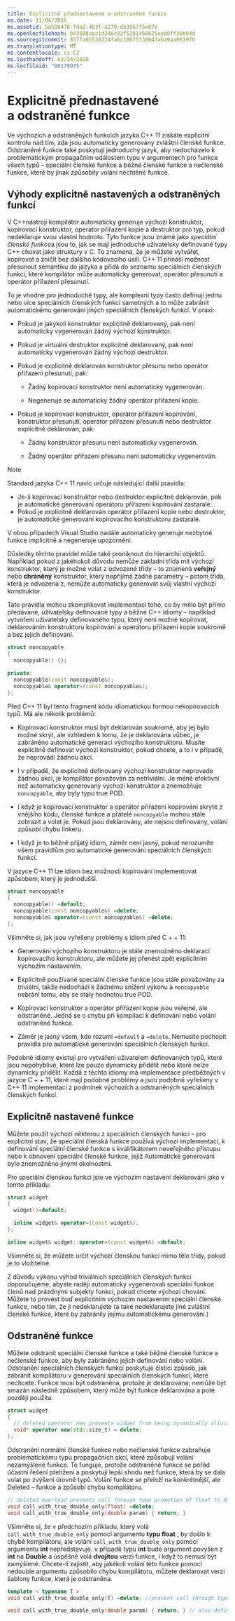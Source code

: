 ```yaml
---
title: Explicitně přednastavené a odstraněné funkce
ms.date: 11/04/2016
ms.assetid: 5a588478-fda2-4b3f-a279-db3967f5e07e
ms.openlocfilehash: b43588aac1d246c83f5281456625eeb0ff36b94d
ms.sourcegitcommit: 857fa6b530224fa6c18675138043aba9aa0619fb
ms.translationtype: MT
ms.contentlocale: cs-CZ
ms.lasthandoff: 03/24/2020
ms.locfileid: "80179975"
---
```

# <a name="explicitly-defaulted-and-deleted-functions"></a>Explicitně přednastavené a odstraněné funkce

Ve výchozích a odstraněných funkcích jazyka C++ 11 získáte explicitní kontrolu nad tím, zda jsou automaticky generovány zvláštní členské funkce. Odstraněné funkce také poskytují jednoduchý jazyk, aby nedocházelo k problematickým propagačním událostem typu v argumentech pro funkce všech typů – speciální členské funkce a běžné členské funkce a nečlenské funkce, které by jinak způsobily volání nechtěné funkce.

## <a name="benefits-of-explicitly-defaulted-and-deleted-functions"></a>Výhody explicitně nastavených a odstraněných funkcí

V C++nástroji kompilátor automaticky generuje výchozí konstruktor, kopírovací konstruktor, operátor přiřazení kopie a destruktor pro typ, pokud nedeklaruje svou vlastní hodnotu. Tyto funkce jsou známé jako *speciální členské funkce*a jsou to, jak se mají jednoduché uživatelsky definované typy C++ chovat jako struktury v C. To znamená, že je můžete vytvářet, kopírovat a zničit bez dalšího kódovacího úsilí. C++ 11 přináší možnost přesunout sémantiku do jazyka a přidá do seznamu speciálních členských funkcí, které kompilátor může automaticky generovat, operátor přesunutí a operátor přiřazení přesunutí.

To je vhodné pro jednoduché typy, ale komplexní typy často definují jednu nebo více speciálních členských funkcí samotných a to může zabránit automatickému generování jiných speciálních členských funkcí. V praxi:

- Pokud je jakýkoli konstruktor explicitně deklarovaný, pak není automaticky vygenerován žádný výchozí konstruktor.

- Pokud je virtuální destruktor explicitně deklarovaný, pak není automaticky vygenerován žádný výchozí destruktor.

- Pokud je explicitně deklarován konstruktor přesunu nebo operátor přiřazení přesunutí, pak:

   - Žádný kopírovací konstruktor není automaticky vygenerován.

   - Negeneruje se automaticky žádný operátor přiřazení kopie.

- Pokud je kopírovací konstruktor, operátor přiřazení kopírování, konstruktor přesunutí, operátor přiřazení přesunutí nebo destruktor explicitně deklarován, pak:

   - Žádný konstruktor přesunu není automaticky vygenerován.

   - Žádný operátor přiřazení přesunu není automaticky vygenerován.

> [!NOTE]
> Standard jazyka C++ 11 navíc určuje následující další pravidla:
>
> - Je-li kopírovací konstruktor nebo destruktor explicitně deklarován, pak je automatické generování operátoru přiřazení kopírování zastaralé.
> - Pokud je explicitně deklarován operátor přiřazení kopie nebo destruktor, je automatické generování kopírovacího konstruktoru zastaralé.
>
> V obou případech Visual Studio nadále automaticky generuje nezbytné funkce implicitně a negeneruje upozornění.

Důsledky těchto pravidel může také proniknout do hierarchií objektů. Například pokud z jakéhokoli důvodu nemůže základní třída mít výchozí konstruktor, který je možné volat z odvozené třídy – to znamená **veřejný** nebo **chráněný** konstruktor, který nepřijímá žádné parametry – potom třída, která je odvozena z, nemůže automaticky generovat svůj vlastní výchozí konstruktor.

Tato pravidla mohou zkomplikovat implementaci toho, co by mělo být přímo předávané, uživatelsky definované typy a běžné C++ idiomy – například vytvoření uživatelsky definovaného typu, který není možné kopírovat, deklarováním konstruktoru kopírování a operátoru přiřazení kopie soukromě a bez jejich definování.

```cpp
struct noncopyable
{
  noncopyable() {};

private:
  noncopyable(const noncopyable&);
  noncopyable& operator=(const noncopyable&);
};
```

Před C++ 11 byl tento fragment kódu idiomatickou formou nekopírovacích typů. Má ale několik problémů:

- Kopírovací konstruktor musí být deklarován soukromě, aby jej bylo možné skrýt, ale vzhledem k tomu, že je deklarována vůbec, je zabráněno automatické generaci výchozího konstruktoru. Musíte explicitně definovat výchozí konstruktor, pokud chcete, a to i v případě, že neprovádí žádnou akci.

- I v případě, že explicitně definovaný výchozí konstruktor neprovede žádnou akci, je kompilátor považován za netriviální. Je méně efektivní než automaticky generovaný výchozí konstruktor a znemožňuje `noncopyable`, aby byly typu true POD.

- I když je kopírovací konstruktor a operátor přiřazení kopírování skryté z vnějšího kódu, členské funkce a přátelé `noncopyable` mohou stále zobrazit a volat je. Pokud jsou deklarovány, ale nejsou definovány, volání způsobí chybu linkeru.

- I když je to běžně přijatý idiom, záměr není jasný, pokud nerozumíte všem pravidlům pro automatické generování speciálních členských funkcí.

V jazyce C++ 11 lze idiom bez možnosti kopírování implementovat způsobem, který je jednodušší.

```cpp
struct noncopyable
{
  noncopyable() =default;
  noncopyable(const noncopyable&) =delete;
  noncopyable& operator=(const noncopyable&) =delete;
};
```

Všimněte si, jak jsou vyřešeny problémy s idiom před C + + 11:

- Generování výchozího konstruktoru je stále znemožněno deklarací kopírovacího konstruktoru, ale můžete jej přenést zpět explicitním výchozím nastavením.

- Explicitně používané speciální členské funkce jsou stále považovány za triviální, takže nedochází k žádnému snížení výkonu a `noncopyable` nebrání tomu, aby se staly hodnotou true POD.

- Kopírovací konstruktor a operátor přiřazení kopie jsou veřejné, ale odstraněné. Jedná se o chybu při kompilaci k definování nebo volání odstraněné funkce.

- Záměr je jasný všem, kdo rozumí `=default` a `=delete`. Nemusíte pochopit pravidla pro automatické generování speciálních členských funkcí.

Podobné idiomy existují pro vytváření uživatelem definovaných typů, které jsou nepohyblivé, které lze pouze dynamicky přidělit nebo které nelze dynamicky přidělit. Každá z těchto idiomy má implementace předběžných v jazyce C + + 11, které mají podobné problémy a jsou podobně vyřešeny v C++ 11 implementací z podmínek výchozích a odstraněných speciálních členských funkcí.

## <a name="explicitly-defaulted-functions"></a>Explicitně nastavené funkce

Můžete použít výchozí některou z speciálních členských funkcí – pro explicitní stav, že speciální členská funkce používá výchozí implementaci, k definování speciální členské funkce s kvalifikátorem neveřejného přístupu nebo k obnovení speciální členské funkce, jejíž Automatické generování bylo znemožněno jinými okolnostmi.

Pro speciální členskou funkci jste ve výchozím nastavení deklarováni jako v tomto příkladu:

```cpp
struct widget
{
  widget()=default;

  inline widget& operator=(const widget&);
};

inline widget& widget::operator=(const widget&) =default;
```

Všimněte si, že můžete určit výchozí členskou funkci mimo tělo třídy, pokud je to vložitelné.

Z důvodu výkonu výhod triviálních speciálních členských funkcí doporučujeme, abyste raději automaticky vygenerovali speciální funkce členů nad prázdnými subjekty funkcí, pokud chcete výchozí chování. Můžete to provést buď explicitním výchozím nastavením speciální členské funkce, nebo tím, že ji nedeklarujete (a také nedeklarujete jiné zvláštní členské funkce, které by zabránily jejímu automatickému generování.)

## <a name="deleted-functions"></a>Odstraněné funkce

Můžete odstranit speciální členské funkce a také běžné členské funkce a nečlenské funkce, aby byly zabráněno jejich definování nebo volání. Odstranění speciálních členských funkcí poskytuje čisticí způsob, jak zabránit kompilátoru v generování speciálních členských funkcí, které nechcete. Funkce musí být odstraněna, protože je deklarována; nemůže být smazán následně způsobem, který může být funkce deklarována a poté později použita.

```cpp
struct widget
{
  // deleted operator new prevents widget from being dynamically allocated.
  void* operator new(std::size_t) = delete;
};
```

Odstranění normální členské funkce nebo nečlenské funkce zabraňuje problematickému typu propagačních akcí, které způsobují volání nezamýšlené funkce. To funguje, protože odstraněné funkce se pořád účastní řešení přetížení a poskytují lepší shodu než funkce, která by se dala volat po zvýšení úrovně typů. Volání funkce se přeloží na konkrétnější, ale Deleted – funkce a způsobí chybu kompilátoru.

```cpp
// deleted overload prevents call through type promotion of float to double from succeeding.
void call_with_true_double_only(float) =delete;
void call_with_true_double_only(double param) { return; }
```

Všimněte si, že v předchozím příkladu, který volá `call_with_true_double_only` pomocí argumentu **typu float** , by došlo k chybě kompilátoru, ale volání `call_with_true_double_only` pomocí argumentu **int** nepředstavuje. v případě typu **int** bude argument povýšen z **int** na **Double** a úspěšně volá **dvojitou** verzi funkce, i když to nemusí být zamýšlené. Chcete-li zajistit, aby jakékoli volání této funkce pomocí nedouble argumentu způsobilo chybu kompilátoru, můžete deklarovat verzi šablony funkce, která je odstraněna.

```cpp
template < typename T >
void call_with_true_double_only(T) =delete; //prevent call through type promotion of any T to double from succeeding.

void call_with_true_double_only(double param) { return; } // also define for const double, double&, etc. as needed.
```
